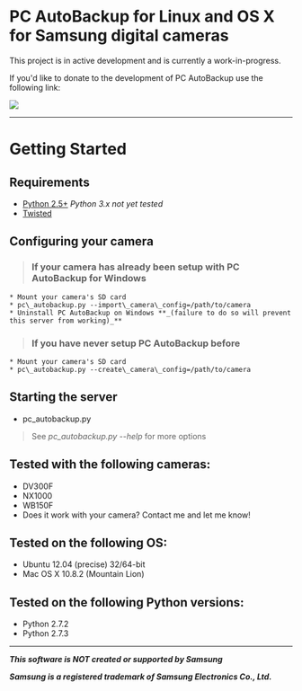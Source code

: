 # PC AutoBackup for Linux and OS X for Samsung digital cameras #

This project is in active development and is currently a work-in-progress.

If you'd like to donate to the development of PC AutoBackup use the following link:

[![](https://www.paypalobjects.com/en_US/i/btn/btn_donate_LG.gif)](https://www.paypal.com/cgi-bin/webscr?cmd=_donations&business=HRSE2F7539HR8&lc=US&item_name=PC%20AutoBackup%20Development&item_number=pc%2dautobackup&currency_code=USD&bn=PP%2dDonationsBF%3abtn_donate_LG%2egif%3aNonHosted)


---


# Getting Started #

## Requirements ##
  * [Python 2.5+](http://python.org/download/releases/2.7.3/) _Python 3.x not yet tested_
  * [Twisted](http://twistedmatrix.com/trac/wiki/Downloads)

## Configuring your camera ##
> ### If your camera has already been setup with PC AutoBackup for Windows ###
    * Mount your camera's SD card
    * pc\_autobackup.py --import\_camera\_config=/path/to/camera
    * Uninstall PC AutoBackup on Windows **_(failure to do so will prevent this server from working)_**
> ### If you have never setup PC AutoBackup before ###
    * Mount your camera's SD card
    * pc\_autobackup.py --create\_camera\_config=/path/to/camera

## Starting the server ##
  * pc\_autobackup.py

> See _pc\_autobackup.py --help_ for more options

## **Tested with the following cameras:** ##

  * DV300F
  * NX1000
  * WB150F
  * Does it work with your camera? Contact me and let me know!

## **Tested on the following OS:** ##

  * Ubuntu 12.04 (precise) 32/64-bit
  * Mac OS X 10.8.2 (Mountain Lion)

## **Tested on the following Python versions:** ##

  * Python 2.7.2
  * Python 2.7.3


---

**_This software is NOT created or supported by Samsung_**

**_Samsung is a registered trademark of Samsung Electronics Co., Ltd._**